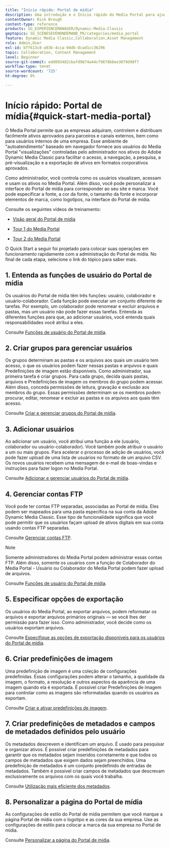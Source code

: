 ```yaml
---
title: "Início rápido: Portal de mídia"
description: Uma introdução e o Início rápido do Media Portal para ajudar você a começar a usar rapidamente as técnicas e a administração do Media Portal no Adobe Dynamic Media Classic.
contentOwner: Rick Brough
content-type: reference
products: SG_EXPERIENCEMANAGER/Dynamic-Media-Classic
geptopics: SG_SCENESEVENONDEMAND_PK/categories/media_portal
feature: Dynamic Media Classic,Collaboration,Asset Management
role: Admin,User
exl-id: bff613c8-a93b-4cca-94db-8cad1cc36296
topic: Collaboration, Content Management
level: Beginner
source-git-commit: edd893482cbafd9674a44cf9878b8ee3079d98f7
workflow-type: tm+mt
source-wordcount: '725'
ht-degree: 0%

---
```


# Início rápido: Portal de mídia{#quick-start-media-portal}

O Media Portal permite que as empresas adquiram, controlem e distribuam facilmente ativos aprovados para parceiros e canais externos, bem como para usuários internos de uma empresa. Esse ambiente de &quot;autoatendimento&quot; baseado em navegador fornece aos usuários do Media Portal &quot;visualizações&quot; controladas pelo administrador nos ativos do Adobe Dynamic Media Classic para facilitar o acesso, a navegação, a pesquisa, a pré-visualização e a exportação de ativos em formatos corporativos aprovados.

Como administrador, você controla como os usuários visualizam, acessam e usam os ativos no Media Portal. Além disso, você pode personalizar a interface do Portal de mídia para corresponder ao seu site e marca. Você pode especificar a fonte, a cor da fonte, o tamanho da fonte e incorporar elementos de marca, como logotipos, na interface do Portal de mídia.

Consulte os seguintes vídeos de treinamento:

* [Visão geral do Portal de mídia](https://s7d5.scene7.com/s7viewers/html5/VideoViewer.html?videoserverurl=https://s7d5.scene7.com/is/content/&amp;emailurl=https://s7d5.scene7.com/s7/emailFriend&amp;serverUrl=https://s7d5.scene7.com/is/image/&amp;config=Scene7SharedAssets/Universal_HTML5_Video&amp;contenturl=https://s7d5.scene7.com/skins/&amp;asset=S7tutorials/544_mp_overview1_converted%20renamed_Done-AVS)

* [Tour 1 do Media Portal](https://s7d5.scene7.com/s7viewers/html5/VideoViewer.html?videoserverurl=https://s7d5.scene7.com/is/content/&amp;emailurl=https://s7d5.scene7.com/s7/emailFriend&amp;serverUrl=https://s7d5.scene7.com/is/image/&amp;config=Scene7SharedAssets/Universal_HTML5_Video&amp;contenturl=https://s7d5.scene7.com/skins/&amp;asset=S7tutorials/545_mp_tour1_user_converted%20renamed_Done-AVS)

* [Tour 2 do Media Portal](https://s7d5.scene7.com/s7viewers/html5/VideoViewer.html?videoserverurl=https://s7d5.scene7.com/is/content/&amp;emailurl=https://s7d5.scene7.com/s7/emailFriend&amp;serverUrl=https://s7d5.scene7.com/is/image/&amp;config=Scene7SharedAssets/Universal_HTML5_Video&amp;contenturl=https://s7d5.scene7.com/skins/&amp;asset=S7tutorials/546_mp_tour2_admin_converted%20renamed_Done-AVS)

O Quick Start a seguir foi projetado para colocar suas operações em funcionamento rapidamente com a administração do Portal de mídia. No final de cada etapa, selecione o link do tópico para saber mais.

## 1. Entenda as funções de usuário do Portal de mídia

Os usuários do Portal de mídia têm três funções: usuário, colaborador e usuário-colaborador. Cada função pode executar um conjunto diferente de tarefas. Por exemplo, um colaborador pode renomear e excluir arquivos e pastas, mas um usuário não pode fazer essas tarefas. Entenda as diferentes funções para que, ao adicionar usuários, você entenda quais responsabilidades você atribui a eles.

Consulte [Funções de usuário do Portal de mídia](media-portal-user-roles.md#media_portal_user_roles).

## 2. Criar grupos para gerenciar usuários

Os grupos determinam as pastas e os arquivos aos quais um usuário tem acesso, o que os usuários podem fazer nessas pastas e arquivos e quais Predefinições de imagem estão disponíveis. Como administrador, sua primeira tarefa é criar grupos. Para cada grupo, decida quais pastas, arquivos e Predefinições de imagem os membros do grupo podem acessar. Além disso, conceda permissões de leitura, gravação e exclusão aos membros do grupo. Essas permissões determinam se os membros podem procurar, editar, renomear e excluir as pastas e os arquivos aos quais têm acesso.

Consulte [Criar e gerenciar grupos do Portal de mídia](creating-media-portal-groups.md#creating_and_managing_media_portal_groups).

## 3. Adicionar usuários

Ao adicionar um usuário, você atribui uma função a ele (usuário, colaborador ou usuário-colaborador). Você também pode atribuir o usuário a um ou mais grupos. Para acelerar o processo de adição de usuários, você pode fazer upload de uma lista de usuários no formato de um arquivo CSV. Os novos usuários recebem uma mensagem de e-mail de boas-vindas e instruções para fazer logon no Media Portal.

Consulte [Adicionar e gerenciar usuários do Portal de mídia](adding-media-portal-users.md#adding_and_managing_media_portal_users).

## 4. Gerenciar contas FTP

Você pode ter contas FTP separadas, associadas ao Portal de mídia. Eles podem ser mapeados para uma pasta específica na sua conta da Adobe Dynamic Media Classic. Esse tipo de funcionalidade significa que você pode permitir que os usuários façam upload de ativos digitais em sua conta usando contas FTP separadas.

Consulte [Gerenciar contas FTP](ftp-accounts.md#managing_ftp_accounts).

>[!NOTE]
>
>Somente administradores do Media Portal podem administrar essas contas FTP. Além disso, somente os usuários com a função de Colaborador do Media Portal - Usuário ou Colaborador do Media Portal podem fazer upload de arquivos.

Consulte [Funções de usuário do Portal de mídia](media-portal-user-roles.md#media_portal_user_roles).

## 5. Especificar opções de exportação

Os usuários do Media Portal, ao exportar arquivos, podem reformatar os arquivos e exportar arquivos primários originais — se você lhes der permissão para fazer isso. Como administrador, você decide como os usuários exportam arquivos.

Consulte [Especifique as opções de exportação disponíveis para os usuários do Portal de mídia](specifying-export-options-available-media.md#specifying_export_options_available_to_media_portal_users).

## 6. Criar predefinições de imagem

Uma predefinição de imagem é uma coleção de configurações predefinidas. Essas configurações podem alterar o tamanho, a qualidade da imagem, o formato, a resolução e outros aspectos da aparência de uma imagem quando ela é exportada. É possível criar Predefinições de imagem para controlar como as imagens são reformatadas quando os usuários as exportam.

Consulte [Criar e ativar predefinições de imagem](creating-enabling-image-presets.md#creating_and_enabling_image_presets).

## 7. Criar predefinições de metadados e campos de metadados definidos pelo usuário

Os metadados descrevem e identificam um arquivo. É usado para pesquisar e organizar ativos. É possível criar predefinições de metadados para garantir que os metadados sejam inseridos corretamente e que todos os campos de metadados que exigem dados sejam preenchidos. Uma predefinição de metadados é um conjunto predefinido de entradas de metadados. Também é possível criar campos de metadados que descrevam exclusivamente os arquivos com os quais você trabalha.

Consulte [Utilização mais eficiente dos metadados](making-efficient-metadata.md#making_more_efficient_use_of_metadata).

## 8. Personalizar a página do Portal de mídia

As configurações de estilo do Portal de mídia permitem que você marque a página Portal de mídia com o logotipo e as cores da sua empresa. Use as configurações de estilo para colocar a marca da sua empresa no Portal de mídia.

Consulte [Personalizar a página do Portal de mídia](customizing-media-portal-screen.md#customizing_the_media_portal_screen).
